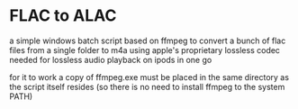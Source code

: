 # FLAC to ALAC 

a simple windows batch script based on ffmpeg to convert a bunch of flac files from a single folder to m4a using apple's proprietary lossless codec needed for lossless audio playback on ipods in one go

for it to work a copy of ffmpeg.exe must be placed in the same directory as the script itself resides (so there is no need to install ffmpeg to the system PATH)
